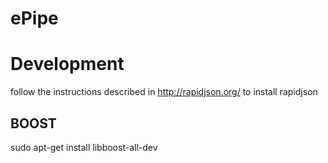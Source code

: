 # ePipe


Development
============

follow the instructions described in http://rapidjson.org/ to install rapidjson


BOOST
-----

sudo apt-get install libboost-all-dev

